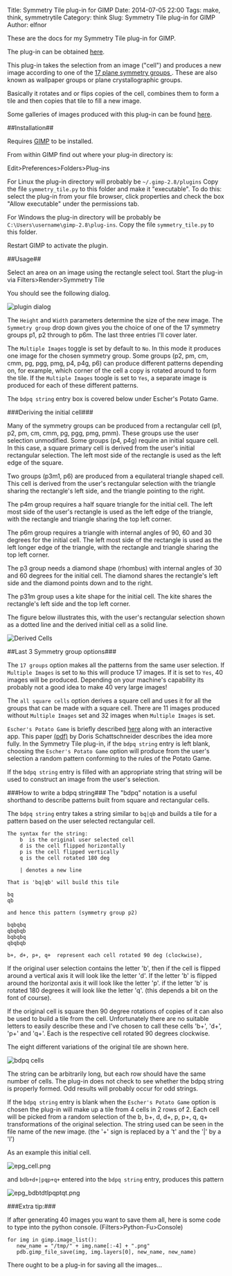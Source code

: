 Title: Symmetry Tile plug-in for GIMP
Date: 2014-07-05 22:00
Tags: make, think, symmetrytile
Category: think
Slug: Symmetry Tile plug-in for GIMP
Author: elfnor

These are the docs for my Symmetry Tile plug-in for GIMP.

The plug-in can be obtained [here](https://www.github.com/elfnor/symmetrytile).

This plug-in takes the selection from an image ("cell") and produces a new image according to 
one of the [17 plane symmetry groups ](http://en.wikipedia.org/wiki/Wallpaper_groups). These are also known as wallpaper groups or plane crystallographic groups. 

Basically it rotates and or flips copies of the cell, combines them to form a tile and then copies that tile to fill a new image.

Some galleries of images produced with this plug-in can be found [here](http://elfnor.github.io/symmetrytilegallery).

##Installation##

Requires [GIMP](http://www.gimp.org/) to be installed.

From within GIMP find out where your plug-in directory is:

Edit>Preferences>Folders>Plug-ins

For Linux the plug-in directory will probably be `~/.gimp-2.8/plugins`
Copy the file `symmetry_tile.py` to this folder and make it "executable". To do this: select the plug-in from your file browser, click properties and check the box "Allow executable" under the permissions tab.

For Windows the plug-in directory will be probably be `C:\Users\username\gimp-2.8\plug-ins`. Copy the file `symmetry_tile.py` to this folder.

Restart GIMP to activate the plugin.

##Usage##

Select an area on an image using the rectangle select tool.
Start the plug-in via Filters>Render>Symmetry Tile

You should see the following dialog. 

![plugin dialog](images/plugin_dialog.png)

The `Height` and `Width` parameters determine the size of the new image.
The `Symmetry group` drop down gives you the choice of one of the 17 symmetry groups p1, p2 through to p6m. The last three entries I'll cover later. 

The `Multiple Images` toggle is set by default to `No`. In this mode it produces one image for the chosen symmetry group. Some groups (p2, pm, cm, cmm, pg, pgg, pmg, p4, p4g, p6) can produce different patterns depending on, for example, which corner of the cell a copy is rotated around to form the tile. If the `Multiple Images` toogle is set to `Yes`, a separate image is produced for each of these different patterns.

The `bdpq string` entry box is covered below under Escher's Potato Game.

###Deriving the initial cell###

Many of the symmetry groups can be produced from a rectangular cell (p1, p2, pm, cm, cmm, pg, pgg, pmg, pmm). These groups use the user selection unmodified. Some groups (p4, p4g) require an initial square cell. In this case, a square primary cell is derived from the user's initial rectangular selection. The left most side of the rectangle is used as the left edge of the square.

Two groups (p3m1, p6) are produced from a equilateral triangle shaped cell. This cell is derived from the user's rectangular selection with the triangle sharing the rectangle's left side, and the triangle pointing to the right.

The p4m group requires a half square triangle for the initial cell.  The left most side of the user's rectangle is used as the left edge of the triangle, with the rectangle and triangle sharing the top left corner.

The p6m group requires a triangle with internal angles of 90, 60 and 30 degrees for the initial cell. The left most side of the rectangle is used as the left longer edge of the triangle, with the rectangle and triangle sharing the top left corner. 

The p3 group needs a diamond shape (rhombus) with internal angles of 30 and 60 degrees for the initial cell. The diamond shares the rectangle's left side and the diamond points down and to the right.

The p31m group uses a kite shape for the initial cell. The kite shares the rectangle's left side and the top left corner.

The figure below  illustrates this, with the user's rectangular selection shown as a dotted line and the derived initial cell as a solid line.

![Derived Cells](images/derived_cells.png)

##Last 3 Symmetry group options###

The `17 groups` option makes all the patterns from the same user selection. If `Multiple Images` is set to `No` this will produce 17 images. If it is set to `Yes`, 40 images will be produced. Depending on your machine's capability its probably not a good idea to make 40 very large images!

The `all square cells` option derives a square cell and uses it for all the groups that can be made with a square cell. There are 11 images produced without `Multiple Images` set and 32 images when `Multiple Images` is set.

`Escher's Potato Game` is briefly described [here](http://www.eschertiles.com/index.html) along with an interactive app. This paper [(pdf)](http://www.combinatorics.org/Volume_4/PDF/v4i2r17.pdf) by Doris Schattschneider describes the idea more fully. In the Symmetry Tile plug-in, if the `bdpq string` entry is left blank, choosing the `Escher's Potato Game` option will produce from the user's selection a random pattern conforming to the rules of the Potato Game.

If the `bdpq string` entry is filled with an appropriate string that string will be used to construct an image from the user's selection.

###How to write a bdpq string###
The "bdpq" notation is a useful shorthand to describe patterns built from square and rectangular cells.
 
The `bdpq string` entry takes a string similar  to `bq|qb` and builds a tile for a pattern based on the user selected rectangular cell.
    
    The syntax for the string:  
        b  is the original user selected cell
        d is the cell flipped horizontally  
        p is the cell flipped vertically  
        q is the cell rotated 180 deg  
       
        | denotes a new line  
        
    That is 'bq|qb' will build this tile   
    
    bq  
    qb  
    
    and hence this pattern (symmetry group p2) 
    
    bqbqbq
    qbqbqb
    bqbqbq
    qbqbqb
    
    b+, d+, p+, q+  represent each cell rotated 90 deg (clockwise), 

If the original user selection contains the letter 'b', then if the cell is flipped around a vertical axis it will look like the letter 'd'. If the letter 'b' is flipped around the horizontal axis it will look like the letter 'p'. if the letter 'b' is rotated 180 degrees it will look like the letter 'q'. (this depends a bit on the font of course).

If the original cell is square then 90 degree rotations of copies of it can also be used to build a tile from the cell. Unfortunately there are no suitable letters to easily describe these and I've chosen to call these cells 'b+', 'd+', 'p+' and 'q+'. Each is the respective cell rotated 90 degrees clockwise.

The eight different variations of the original tile are shown here.

![bdpq cells](images/bdpq_cells.png)

The string can be arbitrarily long, but each row should have the same number of cells. The plug-in does not check to see whether the bdpq string is properly formed. Odd results will probably occur for odd strings.

If the `bdpq string` entry is blank when the `Escher's Potato Game` option is chosen the plug-in will make up a tile from  4 cells in 2 rows of 2. Each cell will be picked from a random selection of the b, b+, d, d+, p, p+, q, q+ transformations of the original selection. The string used can be seen in the file name of the new image. (the '+' sign is replaced by a 't' and the '|' by a 'l')

As an example this initial cell.

![epg_cell.png](images/epg_cell.png)

and `bdb+d+|pqp+q+` entered into the `bdpq string` entry, produces this pattern

![epg_bdbtdtlpqptqt.png](images/epg_bdbtdtlpqptqt.png)

###Extra tip:###

If after generating 40 images you want to save them all, here is some code to type into the python console. (Filters>Python-Fu>Console)

```
for img in gimp.image_list():
   new_name = "/tmp/" + img.name[:-4] + ".png"
   pdb.gimp_file_save(img, img.layers[0], new_name, new_name)
```

There ought to be a plug-in for saving all the images...
